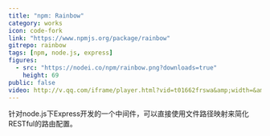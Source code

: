 ```yaml
---
title: "npm: Rainbow"
category: works
icon: code-fork
link: "https://www.npmjs.org/package/rainbow"
gitrepo: rainbow
tags: [npm, node.js, express]
figures:
  - src: "https://nodei.co/npm/rainbow.png?downloads=true"
    height: 69
public: false
video: http://v.qq.com/iframe/player.html?vid=t01662frswa&amp;width=&amp;height=537&amp;auto=0
---
```


针对node.js下Express开发的一个中间件，可以直接使用文件路径映射来简化RESTful的路由配置。
